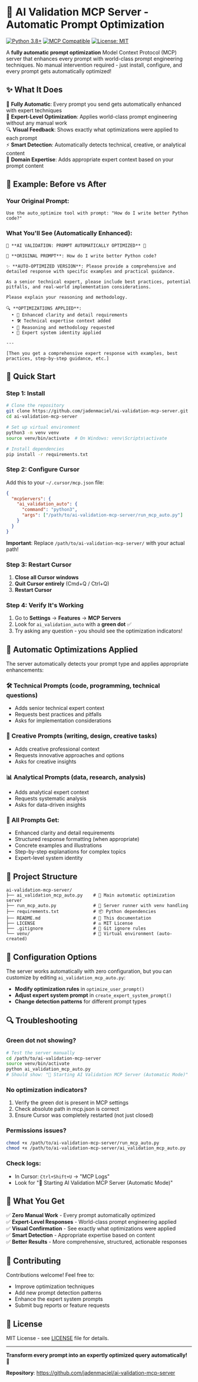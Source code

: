 # 🚀 AI Validation MCP Server - Automatic Prompt Optimization

[![Python 3.8+](https://img.shields.io/badge/python-3.8+-blue.svg)](https://www.python.org/downloads/)
[![MCP Compatible](https://img.shields.io/badge/MCP-Compatible-green.svg)](https://modelcontextprotocol.io/)
[![License: MIT](https://img.shields.io/badge/License-MIT-yellow.svg)](https://opensource.org/licenses/MIT)

A **fully automatic prompt optimization** Model Context Protocol (MCP) server that enhances every prompt with world-class prompt engineering techniques. No manual intervention required - just install, configure, and every prompt gets automatically optimized!

## ✨ What It Does

🎯 **Fully Automatic**: Every prompt you send gets automatically enhanced with expert techniques  
🧠 **Expert-Level Optimization**: Applies world-class prompt engineering without any manual work  
🔍 **Visual Feedback**: Shows exactly what optimizations were applied to each prompt  
⚡ **Smart Detection**: Automatically detects technical, creative, or analytical content  
🎨 **Domain Expertise**: Adds appropriate expert context based on your prompt content  

## 🎯 Example: Before vs After

### **Your Original Prompt:**
```
Use the auto_optimize tool with prompt: "How do I write better Python code?"
```

### **What You'll See (Automatically Enhanced):**
```
🚀 **AI VALIDATION: PROMPT AUTOMATICALLY OPTIMIZED** 🚀

🔧 **ORIGINAL PROMPT**: How do I write better Python code?

✨ **AUTO-OPTIMIZED VERSION**: Please provide a comprehensive and detailed response with specific examples and practical guidance.

As a senior technical expert, please include best practices, potential pitfalls, and real-world implementation considerations.

Please explain your reasoning and methodology.

🔍 **OPTIMIZATIONS APPLIED**:
  • 🎯 Enhanced clarity and detail requirements
  • 🛠️ Technical expertise context added  
  • 🧠 Reasoning and methodology requested
  • 🌟 Expert system identity applied

---

[Then you get a comprehensive expert response with examples, best practices, step-by-step guidance, etc.]
```

## 🚀 Quick Start

### **Step 1: Install**

```bash
# Clone the repository
git clone https://github.com/jadenmaciel/ai-validation-mcp-server.git
cd ai-validation-mcp-server

# Set up virtual environment
python3 -m venv venv
source venv/bin/activate  # On Windows: venv\Scripts\activate

# Install dependencies
pip install -r requirements.txt
```

### **Step 2: Configure Cursor**

Add this to your `~/.cursor/mcp.json` file:

```json
{
  "mcpServers": {
    "ai_validation_auto": {
      "command": "python3",
      "args": ["/path/to/ai-validation-mcp-server/run_mcp_auto.py"]
    }
  }
}
```

**Important**: Replace `/path/to/ai-validation-mcp-server/` with your actual path!

### **Step 3: Restart Cursor**

1. **Close all Cursor windows**
2. **Quit Cursor entirely** (Cmd+Q / Ctrl+Q)
3. **Restart Cursor**

### **Step 4: Verify It's Working**

1. Go to **Settings** → **Features** → **MCP Servers**
2. Look for `ai_validation_auto` with a **green dot** ✅
3. Try asking any question - you should see the optimization indicators!

## 🎯 Automatic Optimizations Applied

The server automatically detects your prompt type and applies appropriate enhancements:

### **🛠️ Technical Prompts** (code, programming, technical questions)
- Adds senior technical expert context
- Requests best practices and pitfalls
- Asks for implementation considerations

### **🎨 Creative Prompts** (writing, design, creative tasks)
- Adds creative professional context
- Requests innovative approaches and options
- Asks for creative insights

### **📊 Analytical Prompts** (data, research, analysis)
- Adds analytical expert context
- Requests systematic analysis
- Asks for data-driven insights

### **🎯 All Prompts Get:**
- Enhanced clarity and detail requirements
- Structured response formatting (when appropriate)
- Concrete examples and illustrations
- Step-by-step explanations for complex topics
- Expert-level system identity

## 📁 Project Structure

```
ai-validation-mcp-server/
├── ai_validation_mcp_auto.py    # 🚀 Main automatic optimization server
├── run_mcp_auto.py              # 🔧 Server runner with venv handling
├── requirements.txt             # 📦 Python dependencies
├── README.md                    # 📖 This documentation
├── LICENSE                      # ⚖️ MIT License
├── .gitignore                   # 🙈 Git ignore rules
└── venv/                        # 🐍 Virtual environment (auto-created)
```

## 🔧 Configuration Options

The server works automatically with zero configuration, but you can customize by editing `ai_validation_mcp_auto.py`:

- **Modify optimization rules** in `optimize_user_prompt()`
- **Adjust expert system prompt** in `create_expert_system_prompt()`
- **Change detection patterns** for different prompt types

## 🔍 Troubleshooting

### **Green dot not showing?**
```bash
# Test the server manually
cd /path/to/ai-validation-mcp-server
source venv/bin/activate
python ai_validation_mcp_auto.py
# Should show: "🚀 Starting AI Validation MCP Server (Automatic Mode)"
```

### **No optimization indicators?**
1. Verify the green dot is present in MCP settings
2. Check absolute path in mcp.json is correct
3. Ensure Cursor was completely restarted (not just closed)

### **Permissions issues?**
```bash
chmod +x /path/to/ai-validation-mcp-server/run_mcp_auto.py
chmod +x /path/to/ai-validation-mcp-server/ai_validation_mcp_auto.py
```

### **Check logs:**
- In Cursor: `Ctrl+Shift+U` → "MCP Logs"
- Look for "🚀 Starting AI Validation MCP Server (Automatic Mode)"

## 🎉 What You Get

✅ **Zero Manual Work** - Every prompt automatically optimized  
✅ **Expert-Level Responses** - World-class prompt engineering applied  
✅ **Visual Confirmation** - See exactly what optimizations were applied  
✅ **Smart Detection** - Appropriate expertise based on content  
✅ **Better Results** - More comprehensive, structured, actionable responses  

## 🤝 Contributing

Contributions welcome! Feel free to:
- Improve optimization techniques
- Add new prompt detection patterns  
- Enhance the expert system prompts
- Submit bug reports or feature requests

## 📄 License

MIT License - see [LICENSE](LICENSE) file for details.

---

**Transform every prompt into an expertly optimized query automatically!** 🚀

**Repository**: https://github.com/jadenmaciel/ai-validation-mcp-server
